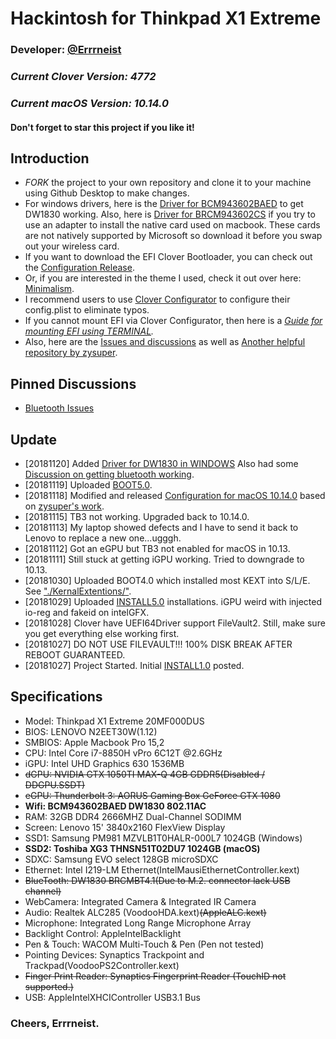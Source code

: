 # Hackintosh for Thinkpad X1 Extreme
### Developer: [@Errrneist](https://www.tonymacx86.com/members/errrneist.1550861/)
### *Current Clover Version: 4772*
### *Current macOS Version: 10.14.0*
#### Don't forget to star this project if you like it!

## Introduction
* *FORK* the project to your own repository and clone it to your machine using Github Desktop to make changes.
* For windows drivers, here is the [Driver for BCM943602BAED](https://github.com/Errrneist/Hackintosh-Thinkpad-X1-Extreme/releases/tag/v943602BAED.1) to get DW1830 working. Also, here is [Driver for BRCM943602CS](https://github.com/Errrneist/Hackintosh-Thinkpad-X1-Extreme/releases/tag/v943602CS.1) if you try to use an adapter to install the native card used on macbook. These cards are not natively supported by Microsoft so download it before you swap out your wireless card.
* If you want to download the EFI Clover Bootloader, you can check out the [Configuration Release](https://github.com/Errrneist/Hackintosh-Thinkpad-X1-Extreme/releases).
* Or, if you are interested in the theme I used, check it out over here: [Minimalism](https://github.com/Errrneist/Hackintosh-Theme-Minimalism).
* I recommend users to use [Clover Configurator](https://mackie100projects.altervista.org/download-clover-configurator/) to configure their config.plist to eliminate typos.
* If you cannot mount EFI via Clover Configurator, then here is a *[Guide for mounting EFI using TERMINAL](https://github.com/Errrneist/Hackintosh-Aero-15W/blob/master/Mount%20EFI%20on%20macOS.MD).*
* Also, here are the [Issues and discussions](https://github.com/Errrneist/Hackintosh-Thinkpad-X1-Extreme/issues) as well as [Another helpful repository by zysuper](https://github.com/zysuper/Thinkpad-X1-extreme-EFI).

## Pinned Discussions
* [Bluetooth Issues](https://github.com/Errrneist/Hackintosh-Thinkpad-X1-Extreme/issues/3)

## Update
* [20181120] Added [Driver for DW1830 in WINDOWS](https://github.com/Errrneist/Hackintosh-Thinkpad-X1-Extreme/releases/tag/v943602BAED.1) Also had some [Discussion on getting bluetooth working](https://github.com/Errrneist/Hackintosh-Thinkpad-X1-Extreme/issues/3).
* [20181119] Uploaded [BOOT5.0](https://github.com/Errrneist/Hackintosh-Thinkpad-X1-Extreme/tree/master/10.14.0/5.0-AllEnabled).
* [20181118] Modified and released [Configuration for macOS 10.14.0](https://github.com/Errrneist/Hackintosh-Thinkpad-X1-Extreme/releases/tag/v10.14.0.1) based on [zysuper's work](https://github.com/zysuper/Thinkpad-X1-extreme-EFI).
* [20181115] TB3 not working. Upgraded back to 10.14.0.
* [20181113] My laptop showed defects and I have to send it back to Lenovo to replace a new one...ugggh.
* [20181112] Got an eGPU but TB3 not enabled for macOS in 10.13. 
* [20181111] Still stuck at getting iGPU working. Tried to downgrade to 10.13.
* [20181030] Uploaded BOOT4.0 which installed most KEXT into S/L/E. See ["./KernalExtentions/"](https://github.com/Errrneist/Hackintosh-Thinkpad-X1-Extreme/tree/master/KernalExtentions).
* [20181029] Uploaded [INSTALL5.0](https://github.com/Errrneist/Hackintosh-Thinkpad-X1-Extreme/tree/master/10.14.0/INSTALL-5.0) installations. iGPU weird with injected io-reg and fakeid on intelGFX.
* [20181028] Clover have UEFI64Driver support FileVault2. Still, make sure you get everything else working first.
* [20181027] DO NOT USE FILEVAULT!!! 100% DISK BREAK AFTER REBOOT GUARANTEED.
* [20181027] Project Started. Initial [INSTALL1.0](https://github.com/Errrneist/Hackintosh-Thinkpad-X1-Extreme/tree/master/10.14.0/1.0-Initlal_BootAble) posted.


## Specifications
* Model: Thinkpad X1 Extreme 20MF000DUS
* BIOS: LENOVO N2EET30W(1.12)
* SMBIOS: Apple Macbook Pro 15,2
* CPU: Intel Core i7-8850H vPro 6C12T @2.6GHz
* iGPU: Intel UHD Graphics 630 1536MB
* ~~dGPU: NVIDIA GTX 1050TI MAX-Q 4GB GDDR5(Disabled / DDGPU.SSDT)~~
* ~~eGPU: Thunderbolt 3: AORUS Gaming Box GeForce GTX 1080~~
* **Wifi: BCM943602BAED DW1830 802.11AC**
* RAM: 32GB DDR4 2666MHZ Dual-Channel SODIMM
* Screen: Lenovo 15' 3840x2160 FlexView Display
* SSD1: Samsung PM981 MZVLB1T0HALR-000L7 1024GB (Windows)
* **SSD2: Toshiba XG3 THNSN51T02DU7 1024GB (macOS)**
* SDXC: Samsung EVO select 128GB microSDXC
* Ethernet: Intel I219-LM Ethernet(IntelMausiEthernetController.kext)
* ~~BlueTooth: DW1830 BRCMBT4.1(Due to M.2. connector lack USB channel)~~ 
* WebCamera: Integrated Camera & Integrated IR Camera
* Audio: Realtek ALC285 (VoodooHDA.kext)~~(AppleALC.kext)~~
* Microphone: Integrated Long Range Microphone Array
* Backlight Control: AppleIntelBacklight
* Pen & Touch: WACOM Multi-Touch & Pen (Pen not tested)
* Pointing Devices: Synaptics Trackpoint and Trackpad(VoodooPS2Controller.kext)
* ~~Finger Print Reader: Synaptics Fingerprint Reader (TouchID not supported.)~~
* USB: AppleIntelXHCIController USB3.1 Bus

### Cheers, Errrneist.


